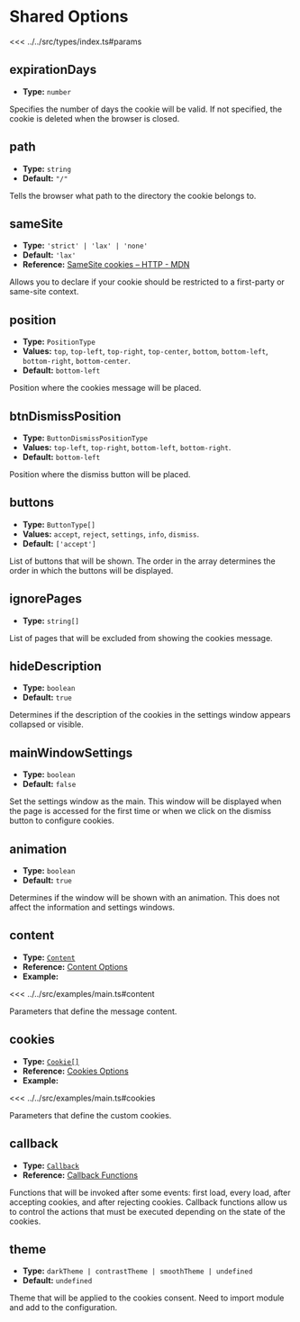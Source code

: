 # Shared Options

<<< ../../src/types/index.ts#params

## expirationDays

- **Type:** `number`

Specifies the number of days the cookie will be valid. If not specified, the cookie is deleted when the browser is closed.

## path

- **Type:** `string`
- **Default:** `"/"`

Tells the browser what path to the directory the cookie belongs to.

## sameSite

- **Type:** `'strict' | 'lax' | 'none'`
- **Default:** `'lax'`
- **Reference:** [SameSite cookies – HTTP - MDN](https://developer.mozilla.org/en-US/docs/Web/HTTP/Headers/Set-Cookie/SameSite)

Allows you to declare if your cookie should be restricted to a first-party or same-site context.

## position

- **Type:** `PositionType`
- **Values:** `top`, `top-left`, `top-right`, `top-center`, `bottom`, `bottom-left`, `bottom-right`, `bottom-center`.
- **Default:** `bottom-left`

Position where the cookies message will be placed.

## btnDismissPosition

- **Type:** `ButtonDismissPositionType`
- **Values:** `top-left`, `top-right`, `bottom-left`, `bottom-right`.
- **Default:** `bottom-left`

Position where the dismiss button will be placed.

## buttons

- **Type:** `ButtonType[]`
- **Values:** `accept`, `reject`, `settings`, `info`, `dismiss`.
- **Default:** `['accept']`

List of buttons that will be shown. The order in the array determines the order in which the buttons will be displayed.

## ignorePages

- **Type:** `string[]`

List of pages that will be excluded from showing the cookies message.

## hideDescription

- **Type:** `boolean`
- **Default:** `true`

Determines if the description of the cookies in the settings window appears collapsed or visible.

## mainWindowSettings

- **Type:** `boolean`
- **Default:** `false`

Set the settings window as the main. This window will be displayed when the page is accessed for the first time or when we click on the dismiss button to configure cookies.

## animation

- **Type:** `boolean`
- **Default:** `true`

Determines if the window will be shown with an animation. This does not affect the information and settings windows.

## content

- **Type:** [`Content`](../types/content-type.md)
- **Reference:** [Content Options](./content-options.md)
- **Example:**

<<< ../../src/examples/main.ts#content

Parameters that define the message content.

## cookies

- **Type:** [`Cookie[]`](../types/cookies-type.md)
- **Reference:** [Cookies Options](./cookies-options.md)
- **Example:**

<<< ../../src/examples/main.ts#cookies

Parameters that define the custom cookies.

## callback

- **Type:** [`Callback`](../types/callback-type.md)
- **Reference:** [Callback Functions](./callback-functions.md)

Functions that will be invoked after some events: first load, every load, after accepting cookies, and after rejecting cookies. Callback functions allow us to control the actions that must be executed depending on the state of the cookies.

## theme

- **Type:** `darkTheme | contrastTheme | smoothTheme | undefined`
- **Default:** `undefined`

Theme that will be applied to the cookies consent. Need to import module and add to the configuration.
